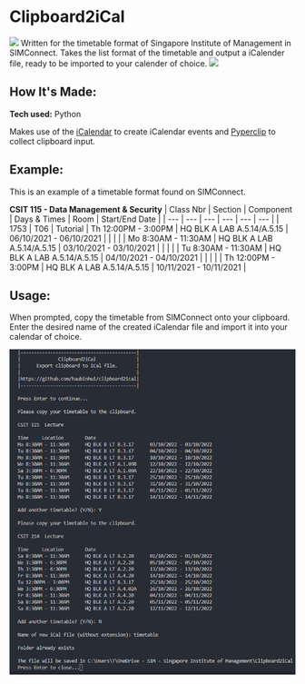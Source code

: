 # Clipboard2iCal
<img src="https://img.shields.io/github/license/haubinhui/clipboard2ical">
Written for the timetable format of Singapore Institute of Management in SIMConnect. Takes the list format of the timetable and
output a iCalender file, ready to be imported to your calender of choice.


<img src="https://onesim-prod.s3.ap-southeast-1.amazonaws.com/onesim/media/ge-sim-ge/simgelogo.png" width="250">

## How It's Made:

**Tech used:** Python

Makes use of the [iCalendar](https://pypi.org/project/icalendar/) to create iCalendar events and [Pyperclip](https://pypi.org/project/pyperclip/) to collect clipboard input.

## Example:
This is an example of a timetable format found on SIMConnect.

**CSIT 115 - Data Management & Security**
| Class Nbr | Section | Component | Days & Times | Room | Start/End Date |
| --- | --- | --- | --- | --- | --- |
| 1753 | T06 | Tutorial  | Th 12:00PM - 3:00PM | HQ BLK A LAB A.5.14/A.5.15 | 06/10/2021 - 06/10/2021 |
|  |  |   | Mo 8:30AM - 11:30AM | HQ BLK A LAB A.5.14/A.5.15 | 03/10/2021 - 03/10/2021 |
|  |  |   | Tu 8:30AM - 11:30AM | HQ BLK A LAB A.5.14/A.5.15 | 04/10/2021 - 04/10/2021 |
|  |  |   | Th 12:00PM - 3:00PM | HQ BLK A LAB A.5.14/A.5.15 | 10/11/2021 - 10/11/2021 |

## Usage:
When prompted, copy the timetable from SIMConnect onto your clipboard. Enter the desired name of the created iCalendar file and import it into your calendar of choice.

<img src="https://github.com/haubinhui/clipboard2ical/blob/main/Screenshot.png?raw=true">
